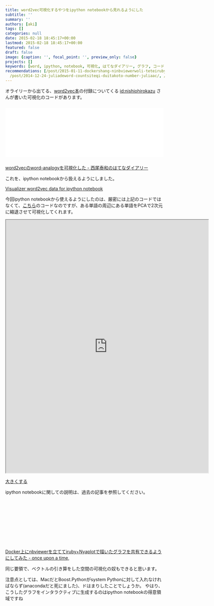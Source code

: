 ```yaml
---
title: word2vec可視化するやつをipython notebookから見れるようにした
subtitle: ''
summary: ''
authors: [aki]
tags: []
categories: null
date: 2015-02-18 18:45:17+00:00
lastmod: 2015-02-18 18:45:17+00:00
featured: false
draft: false
image: {caption: '', focal_point: '', preview_only: false}
projects: []
keywords: [word, ipython, notebook, 可視化, はてなダイアリー, グラフ, コード, 要領, 空間, 引き算]
recommendations: [/post/2015-01-11-dockershang-ninbviewerwoli-teteiruby-plus-nyaplotdemiao-itagurahuwogong-you-dekiruyounisitemita/,
  /post/2014-12-24-juliadeword-countsiteqi-duitakoto-number-juliaac/, /post/2014-12-03-juliahuan-jing-gou-zhu-2014-ver-number-julialang/]
---
```

オライリーから出てる、[word2vec本](http://www.oreilly.co.jp/books/9784873116839/)の付録についてくる [id:nishiohirokazu](http://blog.hatena.ne.jp/nishiohirokazu/) さんが書いた可視化のコードがあります。

<iframe src="//hatenablog-parts.com/embed?url=http%3A%2F%2Fd.hatena.ne.jp%2Fnishiohirokazu%2F20140109%2F1389251331" title="word2vecのword-analogyを可視化した - 西尾泰和のはてなダイアリー" class="embed-card embed-webcard" scrolling="no" frameborder="0" style="width: 100%; height: 155px; max-width: 500px; margin: 10px 0px;"><a href="http://d.hatena.ne.jp/nishiohirokazu/20140109/1389251331">word2vecのword-analogyを可視化した - 西尾泰和のはてなダイアリー</a></iframe>

[word2vecのword-analogyを可視化した - 西尾泰和のはてなダイアリー](http://d.hatena.ne.jp/nishiohirokazu/20140109/1389251331)

これを、ipython notebookから扱えるようにしました。

[Visualizer word2vec data for ipython notebook](https://gist.github.com/chezou/3899461aa550f73854a1)

今回ipython notebookから使えるようにしたのは、厳密には上記のコードではなくて、[こちら](https://github.com/nishio/mycorpus/blob/master/vis.py)のコードなのですが、ある単語の周辺にある単語をPCAで2次元に縮退させて可視化してくれます。

<iframe src="https://nbviewer.ipython.org/gist/chezou/3899461aa550f73854a1/word2vec.ipynb" width="640" height="800"></iframe>

[大きくする](https://nbviewer.ipython.org/gist/chezou/3899461aa550f73854a1/word2vec.ipynb)

ipython notebookに関しての説明は、過去の記事を参照してください。

<div class="iframely-embed"><div class="iframely-responsive" style="height: 140px; padding-bottom: 0;"><a href="https://chezo.uno/post/2015-01-11-dockershang-ninbviewerwoli-teteiruby-plus-nyaplotdemiao-itagurahuwogong-you-dekiruyounisitemita/" data-iframely-url="//iframely.net/9Xh22Us"></a></div></div><script async src="//iframely.net/embed.js" charset="utf-8"></script>

[Docker上にnbviewerを立ててiruby+Nyaplotで描いたグラフを共有できるようにしてみた - once upon a time,](https://chezo.uno/post/2015-01-11-dockershang-ninbviewerwoli-teteiruby-plus-nyaplotdemiao-itagurahuwogong-you-dekiruyounisitemita)

同じ要領で、ベクトルの引き算をした空間の可視化の奴もできると思います。

注意点としては、MacだとBoost.Pythonがsystem Pythonに対して入れなければならず(anacondaだと死にました)、ドはまりしたことでしょうか。 やはり、こうしたグラフをインタラクティブに生成するのはipython notebookの得意領域ですね


